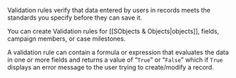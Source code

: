 Validation rules verify that data entered by users in records meets the standards you specify before they can save it. 

You can create Validation rules for [[SObjects & Objects|objects]], fields, campaign members, or case milestones. 

A validation rule can contain a formula or expression that evaluates the data in one or more fields and returns a value of “`True`” or “`False`” which if `True` displays an error message to the user trying to create/modify a record. 

